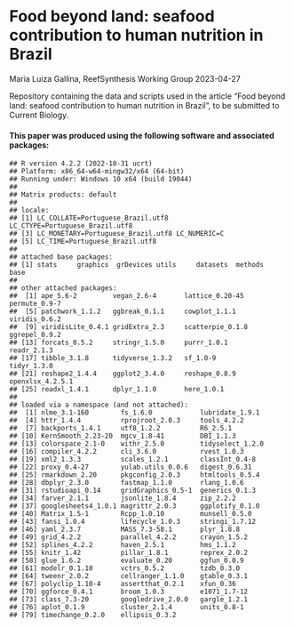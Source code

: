 Food beyond land: seafood contribution to human nutrition in Brazil
================
Maria Luiza Gallina, ReefSynthesis Working Group
2023-04-27

<!-- README.md is generated from README.Rmd. Please edit that file -->
<!-- badges: start -->
<!-- badges: end -->

Repository containing the data and scripts used in the article “Food
beyond land: seafood contribution to human nutrition in Brazil”, to be
submitted to Current Biology.

<!-- badges: start -->
<!-- badges: end -->

#### This paper was produced using the following software and associated packages:

    ## R version 4.2.2 (2022-10-31 ucrt)
    ## Platform: x86_64-w64-mingw32/x64 (64-bit)
    ## Running under: Windows 10 x64 (build 19044)
    ## 
    ## Matrix products: default
    ## 
    ## locale:
    ## [1] LC_COLLATE=Portuguese_Brazil.utf8  LC_CTYPE=Portuguese_Brazil.utf8   
    ## [3] LC_MONETARY=Portuguese_Brazil.utf8 LC_NUMERIC=C                      
    ## [5] LC_TIME=Portuguese_Brazil.utf8    
    ## 
    ## attached base packages:
    ## [1] stats     graphics  grDevices utils     datasets  methods   base     
    ## 
    ## other attached packages:
    ##  [1] ape_5.6-2         vegan_2.6-4       lattice_0.20-45   permute_0.9-7    
    ##  [5] patchwork_1.1.2   ggbreak_0.1.1     cowplot_1.1.1     viridis_0.6.2    
    ##  [9] viridisLite_0.4.1 gridExtra_2.3     scatterpie_0.1.8  ggrepel_0.9.2    
    ## [13] forcats_0.5.2     stringr_1.5.0     purrr_1.0.1       readr_2.1.3      
    ## [17] tibble_3.1.8      tidyverse_1.3.2   sf_1.0-9          tidyr_1.3.0      
    ## [21] reshape2_1.4.4    ggplot2_3.4.0     reshape_0.8.9     openxlsx_4.2.5.1 
    ## [25] readxl_1.4.1      dplyr_1.1.0       here_1.0.1       
    ## 
    ## loaded via a namespace (and not attached):
    ##  [1] nlme_3.1-160        fs_1.6.0            lubridate_1.9.1    
    ##  [4] httr_1.4.4          rprojroot_2.0.3     tools_4.2.2        
    ##  [7] backports_1.4.1     utf8_1.2.2          R6_2.5.1           
    ## [10] KernSmooth_2.23-20  mgcv_1.8-41         DBI_1.1.3          
    ## [13] colorspace_2.1-0    withr_2.5.0         tidyselect_1.2.0   
    ## [16] compiler_4.2.2      cli_3.6.0           rvest_1.0.3        
    ## [19] xml2_1.3.3          scales_1.2.1        classInt_0.4-8     
    ## [22] proxy_0.4-27        yulab.utils_0.0.6   digest_0.6.31      
    ## [25] rmarkdown_2.20      pkgconfig_2.0.3     htmltools_0.5.4    
    ## [28] dbplyr_2.3.0        fastmap_1.1.0       rlang_1.0.6        
    ## [31] rstudioapi_0.14     gridGraphics_0.5-1  generics_0.1.3     
    ## [34] farver_2.1.1        jsonlite_1.8.4      zip_2.2.2          
    ## [37] googlesheets4_1.0.1 magrittr_2.0.3      ggplotify_0.1.0    
    ## [40] Matrix_1.5-1        Rcpp_1.0.10         munsell_0.5.0      
    ## [43] fansi_1.0.4         lifecycle_1.0.3     stringi_1.7.12     
    ## [46] yaml_2.3.7          MASS_7.3-58.1       plyr_1.8.8         
    ## [49] grid_4.2.2          parallel_4.2.2      crayon_1.5.2       
    ## [52] splines_4.2.2       haven_2.5.1         hms_1.1.2          
    ## [55] knitr_1.42          pillar_1.8.1        reprex_2.0.2       
    ## [58] glue_1.6.2          evaluate_0.20       ggfun_0.0.9        
    ## [61] modelr_0.1.10       vctrs_0.5.2         tzdb_0.3.0         
    ## [64] tweenr_2.0.2        cellranger_1.1.0    gtable_0.3.1       
    ## [67] polyclip_1.10-4     assertthat_0.2.1    xfun_0.36          
    ## [70] ggforce_0.4.1       broom_1.0.3         e1071_1.7-12       
    ## [73] class_7.3-20        googledrive_2.0.0   gargle_1.2.1       
    ## [76] aplot_0.1.9         cluster_2.1.4       units_0.8-1        
    ## [79] timechange_0.2.0    ellipsis_0.3.2
